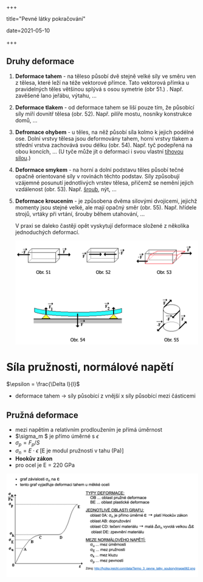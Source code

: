 +++

title="Pevné látky pokračování"

date=2021-05-10

+++

## Druhy deformace

1. **Deformace tahem** - na těleso působí dvě stejně velké síly ve směru ven z tělesa, které leží na téže vektorové přímce. Tato vektorová přímka u pravidelných těles většinou splývá s osou symetrie (obr 51.) . Např. zavěšené lano jeřábu, výtahu, …

2. **Deformace tlakem** - od deformace tahem se liší pouze tím, že působící síly míří dovnitř tělesa (obr. 52). Např. pilíře mostu, nosníky konstrukce domů, …

3. **Defromace ohybem** - u těles, na něž působí síla kolmo k jejich podélné ose. Dolní vrstvy tělesa jsou deformovány tahem, horní vrstvy tlakem a střední vrstva zachovává svou délku (obr. 54). Např. tyč podepřená na obou koncích, … (U tyče může jít o deformaci i svou vlastní [tíhovou silou](http://fyzika.jreichl.com/main.article/view/60-gravitacni-a-tihova-sila-resp-zrychleni).)

4. **Deformace smykem** - na horní a dolní podstavu těles působí tečné opačně orientované síly v rovinách těchto podstav. Síly způsobují vzájemné posunutí jednotlivých vrstev tělesa, přičemž se nemění jejich vzdálenost (obr. 53). Např. [šroub](http://fyzika.jreichl.com/main.article/view/99-sroub), nýt, …

5. **Deformace kroucením** - je způsobena dvěma silovými dvojicemi, jejichž momenty jsou stejné velké, ale mají opačný směr (obr. 55). Např. hřídele strojů, vrtáky při vrtání, šrouby během utahování, …

   V praxi se daleko častěji opět vyskytují deformace složené z několika jednoduchých deformací.

   ![](https://github.com/cervthecoder/github_images/blob/master/Screenshot%202021-05-10%20at%2015.05.23.png?raw=true)

# Síla pružnosti, normálové napětí

$\epsilon = \frac{\Delta l}{l}$

- deformace tahem $\to$ síly působící z vnější x síly působící mezi částicemi



## Pružná deformace

- mezi napětím a relativním prodloužením je přímá úměrnost
- $\sigma_m $ je přímo úměrné s $\epsilon$
- $\sigma_p=F_p/S$
- $\sigma_n = E \cdot \epsilon$  [E je modul pružnosti v tahu (Pa)]
- **Hookův zákon**
- pro ocel je E = 220 GPa

![](https://github.com/cervthecoder/github_images/blob/master/Screenshot%202021-05-10%20at%2014.50.51.png?raw=true)

